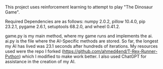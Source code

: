 This project uses reinforcement learning to attempt to play "The Dinosaur Game".

Required Dependencies are as follows: numpy	2.0.2, pillow 10.4.0, pip 23.2.1, pygame 2.6.1, setuptools 68.2.0, and wheel 0.41.2.

game.py is my main method, where my game runs and implements the ai. ai.py is the file where the AI-Specific methods are stored.
So far, the longest my AI has lived was 23.1 seconds after hundreds of iterations.
My resources used were the repo I forked (https://github.com/ahmed4end/T-Rex-Runner-Python) which I modified to make work better.
I also used ChatGPT for assistance in the creation of my AI. 